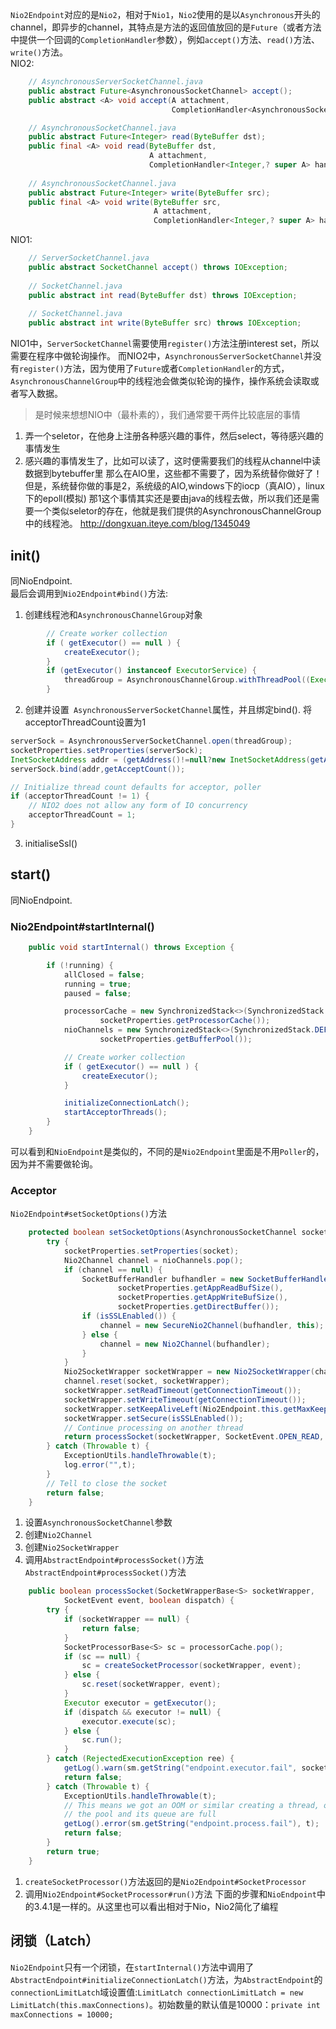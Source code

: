 `Nio2Endpoint`对应的是`Nio2`，相对于`Nio1`，`Nio2`使用的是以`Asynchronous`开头的channel，即异步的channel，其特点是方法的返回值放回的是`Future`（或者方法中提供一个回调的`CompletionHandler`参数），例如`accept()`方法、`read()`方法、`write()`方法。</br>
NIO2:
```java
    // AsynchronousServerSocketChannel.java
    public abstract Future<AsynchronousSocketChannel> accept();
    public abstract <A> void accept(A attachment, 
                                    CompletionHandler<AsynchronousSocketChannel,? super A> handler);

    // AsynchronousSocketChannel.java
    public abstract Future<Integer> read(ByteBuffer dst);
    public final <A> void read(ByteBuffer dst,
                               A attachment,
                               CompletionHandler<Integer,? super A> handler)
    
    // AsynchronousSocketChannel.java
    public abstract Future<Integer> write(ByteBuffer src);
    public final <A> void write(ByteBuffer src,
                                A attachment,
                                CompletionHandler<Integer,? super A> handler)
```

NIO1:
```java
    // ServerSocketChannel.java
    public abstract SocketChannel accept() throws IOException;
    
    // SocketChannel.java
    public abstract int read(ByteBuffer dst) throws IOException;
    
    // SocketChannel.java
    public abstract int write(ByteBuffer src) throws IOException;

```
NIO1中，`ServerSocketChannel`需要使用`register()`方法注册interest set，所以需要在程序中做轮询操作。
而NIO2中，`AsynchronousServerSocketChannel`并没有`register()`方法，因为使用了`Future`或者`CompletionHandler`的方式，`AsynchronousChannelGroup`中的线程池会做类似轮询的操作，操作系统会读取或者写入数据。
> 是时候来想想NIO中（最朴素的），我们通常要干两件比较底层的事情
1. 弄一个seletor，在他身上注册各种感兴趣的事件，然后select，等待感兴趣的事情发生
2. 感兴趣的事情发生了，比如可以读了，这时便需要我们的线程从channel中读数据到bytebuffer里
那么在AIO里，这些都不需要了，因为系统替你做好了！
但是，系统替你做的事是2，系统级的AIO,windows下的iocp（真AIO），linux下的epoll(模拟)
那1这个事情其实还是要由java的线程去做，所以我们还是需要一个类似seletor的存在，他就是我们提供的AsynchronousChannelGroup中的线程池。
http://dongxuan.iteye.com/blog/1345049

## init()
同NioEndpoint. </br>
最后会调用到`Nio2Endpoint#bind()`方法:</br>
1. 创建线程池和`AsynchronousChannelGroup`对象
```java
        // Create worker collection
        if ( getExecutor() == null ) {
            createExecutor();
        }
        if (getExecutor() instanceof ExecutorService) {
            threadGroup = AsynchronousChannelGroup.withThreadPool((ExecutorService) getExecutor());
        }
```
2. 创建并设置` AsynchronousServerSocketChannel`属性，并且绑定bind(). 将acceptorThreadCount设置为1
```java
serverSock = AsynchronousServerSocketChannel.open(threadGroup);
socketProperties.setProperties(serverSock);
InetSocketAddress addr = (getAddress()!=null?new InetSocketAddress(getAddress(),getPort()):new InetSocketAddress(getPort()));
serverSock.bind(addr,getAcceptCount());

// Initialize thread count defaults for acceptor, poller
if (acceptorThreadCount != 1) {
    // NIO2 does not allow any form of IO concurrency
    acceptorThreadCount = 1;
}
```
3. initialiseSsl()

## start()
同NioEndpoint. </br>
### Nio2Endpoint#startInternal()
```java
    public void startInternal() throws Exception {

        if (!running) {
            allClosed = false;
            running = true;
            paused = false;

            processorCache = new SynchronizedStack<>(SynchronizedStack.DEFAULT_SIZE,
                    socketProperties.getProcessorCache());
            nioChannels = new SynchronizedStack<>(SynchronizedStack.DEFAULT_SIZE,
                    socketProperties.getBufferPool());

            // Create worker collection
            if ( getExecutor() == null ) {
                createExecutor();
            }

            initializeConnectionLatch();
            startAcceptorThreads();
        }
    }

```
可以看到和`NioEndpoint`是类似的，不同的是`Nio2Endpoint`里面是不用`Poller`的，因为并不需要做轮询。
### Acceptor
`Nio2Endpoint#setSocketOptions()`方法
```java
    protected boolean setSocketOptions(AsynchronousSocketChannel socket) {
        try {
            socketProperties.setProperties(socket);
            Nio2Channel channel = nioChannels.pop();
            if (channel == null) {
                SocketBufferHandler bufhandler = new SocketBufferHandler(
                        socketProperties.getAppReadBufSize(),
                        socketProperties.getAppWriteBufSize(),
                        socketProperties.getDirectBuffer());
                if (isSSLEnabled()) {
                    channel = new SecureNio2Channel(bufhandler, this);
                } else {
                    channel = new Nio2Channel(bufhandler);
                }
            }
            Nio2SocketWrapper socketWrapper = new Nio2SocketWrapper(channel, this);
            channel.reset(socket, socketWrapper);
            socketWrapper.setReadTimeout(getConnectionTimeout());
            socketWrapper.setWriteTimeout(getConnectionTimeout());
            socketWrapper.setKeepAliveLeft(Nio2Endpoint.this.getMaxKeepAliveRequests());
            socketWrapper.setSecure(isSSLEnabled());
            // Continue processing on another thread
            return processSocket(socketWrapper, SocketEvent.OPEN_READ, true);
        } catch (Throwable t) {
            ExceptionUtils.handleThrowable(t);
            log.error("",t);
        }
        // Tell to close the socket
        return false;
    }
```
1. 设置`AsynchronousSocketChannel`参数
2. 创建`Nio2Channel`
3. 创建`Nio2SocketWrapper`
4. 调用`AbstractEndpoint#processSocket()`方法
`AbstractEndpoint#processSocket()`方法
```java
    public boolean processSocket(SocketWrapperBase<S> socketWrapper,
            SocketEvent event, boolean dispatch) {
        try {
            if (socketWrapper == null) {
                return false;
            }
            SocketProcessorBase<S> sc = processorCache.pop();
            if (sc == null) {
                sc = createSocketProcessor(socketWrapper, event);
            } else {
                sc.reset(socketWrapper, event);
            }
            Executor executor = getExecutor();
            if (dispatch && executor != null) {
                executor.execute(sc);
            } else {
                sc.run();
            }
        } catch (RejectedExecutionException ree) {
            getLog().warn(sm.getString("endpoint.executor.fail", socketWrapper) , ree);
            return false;
        } catch (Throwable t) {
            ExceptionUtils.handleThrowable(t);
            // This means we got an OOM or similar creating a thread, or that
            // the pool and its queue are full
            getLog().error(sm.getString("endpoint.process.fail"), t);
            return false;
        }
        return true;
    }
```
1. `createSocketProcessor()`方法返回的是`Nio2Endpoint#SocketProcessor`
2. 调用`Nio2Endpoint#SocketProcessor#run()`方法
下面的步骤和`NioEndpoint`中的3.4.1是一样的。从这里也可以看出相对于Nio，Nio2简化了编程
## 闭锁（Latch）
`Nio2Endpoint`只有一个闭锁，在`startInternal()`方法中调用了`AbstractEndpoint#initializeConnectionLatch()`方法，为`AbstractEndpoint`的`connectionLimitLatch`域设置值:`LimitLatch connectionLimitLatch = new LimitLatch(this.maxConnections)`。初始数量的默认值是10000：`private int maxConnections = 10000;`
